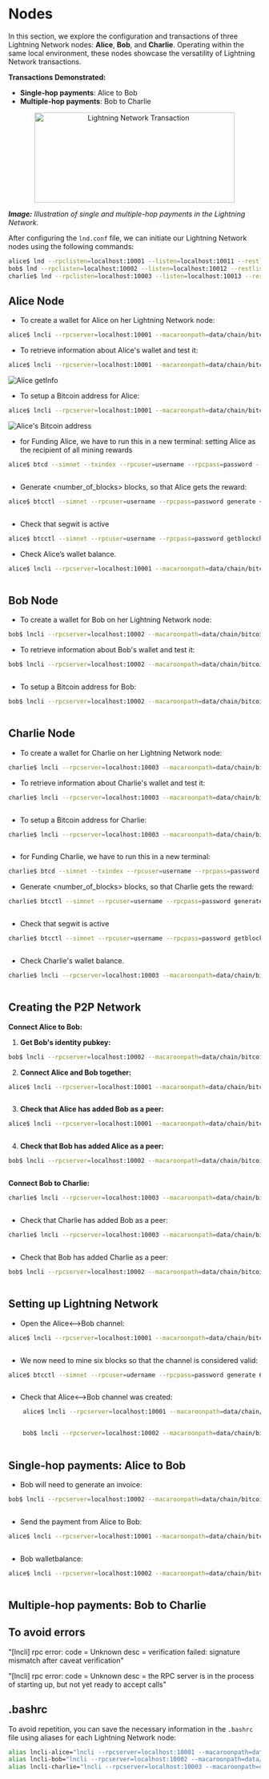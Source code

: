 # Nodes

In this section, we explore the configuration and transactions of three Lightning Network nodes: **Alice**, **Bob**, and **Charlie**. Operating within the same local environment, these nodes showcase the versatility of Lightning Network transactions.

**Transactions Demonstrated:**
- **Single-hop payments**: Alice to Bob
- **Multiple-hop payments**: Bob to Charlie

<p align="center">
  <img src="images/image.png" alt="Lightning Network Transaction" width="400" height="180"/>
</p>

***Image:** Illustration of single and multiple-hop payments in the Lightning Network.*

After configuring the `lnd.conf` file, we can initiate our Lightning Network nodes using the following commands:
```bash
alice$ lnd --rpclisten=localhost:10001 --listen=localhost:10011 --restlisten=localhost:8001
bob$ lnd --rpclisten=localhost:10002 --listen=localhost:10012 --restlisten=localhost:8002
charlie$ lnd --rpclisten=localhost:10003 --listen=localhost:10013 --restlisten=localhost:8003
```

## Alice Node
- To create a wallet for Alice on her Lightning Network node:
```bash
alice$ lncli --rpcserver=localhost:10001 --macaroonpath=data/chain/bitcoin/simnet/alice.macaroon create
```
- To retrieve information about Alice's wallet and test it:
```bash
alice$ lncli --rpcserver=localhost:10001 --macaroonpath=data/chain/bitcoin/simnet/alice.macaroon getinfo
```
<img src="images/AliceGetInfo.png" alt="Alice getInfo">

- To setup a Bitcoin address for Alice:
```bash
alice$ lncli --rpcserver=localhost:10001 --macaroonpath=data/chain/bitcoin/simnet/alice.macaroon newaddress np2wkh
```
<img src="images/AliceBitcoinAddress.png" alt="Alice's Bitcoin address">

- for Funding Alice, we have to run this in a new terminal:
setting Alice as the recipient of all mining rewards
```bash
alice$ btcd --simnet --txindex --rpcuser=username --rpcpass=password --miningaddr=<ALICE_ADDRESS>
```
<img src="images/AliceRunBtcd.png" alt="">

- Generate <number_of_blocks> blocks, so that Alice gets the reward:
```bash
alice$ btcctl --simnet --rpcuser=username --rpcpass=password generate <number_of_blocks>
```
<img src="images/AliceGenerateBlock.png" alt="">

- Check that segwit is active
```bash
alice$ btcctl --simnet --rpcuser=username --rpcpass=password getblockchaininfo | grep -A 1 segwit
```
- Check Alice’s wallet balance.
```bash
alice$ lncli --rpcserver=localhost:10001 --macaroonpath=data/chain/bitcoin/simnet/alice.macaroon walletbalance
```
<img src="images/AliceWalletBalance.png" alt="">

## Bob Node  
- To create a wallet for Bob on her Lightning Network node:
```bash
bob$ lncli --rpcserver=localhost:10002 --macaroonpath=data/chain/bitcoin/simnet/bob.macaroon create
```
- To retrieve information about Bob's wallet and test it:
```bash
bob$ lncli --rpcserver=localhost:10002 --macaroonpath=data/chain/bitcoin/simnet/bob.macaroon getinfo
```
<img src="images/BobGetInfo.png" alt="">

- To setup a Bitcoin address for Bob:
```bash
bob$ lncli --rpcserver=localhost:10002 --macaroonpath=data/chain/bitcoin/simnet/bob.macaroon newaddress np2wkh
```
<img src="images/BobBitcoinAddress.png" alt="">

## Charlie Node
- To create a wallet for Charlie on her Lightning Network node:
```bash
charlie$ lncli --rpcserver=localhost:10003 --macaroonpath=data/chain/bitcoin/simnet/charlie.macaroon create
```
- To retrieve information about Charlie's wallet and test it:
```bash
charlie$ lncli --rpcserver=localhost:10003 --macaroonpath=data/chain/bitcoin/simnet/charlie.macaroon getinfo
```
<img src="images/CharlieGetInfo.png" alt="">

- To setup a Bitcoin address for Charlie:
```bash
charlie$ lncli --rpcserver=localhost:10003 --macaroonpath=data/chain/bitcoin/simnet/charlie.macaroon newaddress np2wkh
```
<img src="images/CharlieBitcoinAddress.png" alt="">

- for Funding Charlie, we have to run this in a new terminal:
```bash
charlie$ btcd --simnet --txindex --rpcuser=username --rpcpass=password --miningaddr=<CHARLIE_ADDRESS>
```
- Generate <number_of_blocks> blocks, so that Charlie gets the reward:
```bash
charlie$ btcctl --simnet --rpcuser=username --rpcpass=password generate <number_of_blocks>
```
<img src="images/CharlieGenerateBlock.png" alt="">

- Check that segwit is active
```bash
charlie$ btcctl --simnet --rpcuser=username --rpcpass=password getblockchaininfo | grep -A 1 segwit
```
<img src="images/CharlieGetChainInfo.png" alt="">

- Check Charlie's wallet balance.
```bash
charlie$ lncli --rpcserver=localhost:10003 --macaroonpath=data/chain/bitcoin/simnet/charlie.macaroon walletbalance
```
<img src="images/CharlieWalletBalance.png" alt="">
 
## Creating the P2P Network
**Connect Alice to Bob:**
1. **Get Bob's identity pubkey:**
```bash
bob$ lncli --rpcserver=localhost:10002 --macaroonpath=data/chain/bitcoin/simnet/bob.macaroon getinfo
```
2. **Connect Alice and Bob together:**
```bash
alice$ lncli --rpcserver=localhost:10001 --macaroonpath=data/chain/bitcoin/simnet/alice.macaroon connect <BOB_PUBKEY>@localhost:10012
```
<img src="images/AliceBobConnection.png" alt="">

3. **Check that Alice has added Bob as a peer:**
```bash
alice$ lncli --rpcserver=localhost:10001 --macaroonpath=data/chain/bitcoin/simnet/alice.macaroon listpeers
```
<img src="images/AliceListpeers.png" alt="">

4. **Check that Bob has added Alice as a peer:**
```bash
bob$ lncli --rpcserver=localhost:10002 --macaroonpath=data/chain/bitcoin/simnet/bob.macaroon listpeers
```
<img src="images/BobListpeers.png" alt="">

**Connect Bob to Charlie:**
```bash
charlie$ lncli --rpcserver=localhost:10003 --macaroonpath=data/chain/bitcoin/simnet/charlie.macaroon connect <BOB_PUBKEY>@localhost:10012
```
<img src="CharlieBobConnection.png" alt="">

- Check that Charlie has added Bob as a peer:
```bash
charlie$ lncli --rpcserver=localhost:10003 --macaroonpath=data/chain/bitcoin/simnet/alice.macaroon listpeers
```
<img src="images/CharlieListpeers.png" alt="">

- Check that Bob has added Charlie as a peer:
```bash
bob$ lncli --rpcserver=localhost:10002 --macaroonpath=data/chain/bitcoin/simnet/bob.macaroon listpeers
```
<img src="images/BobListpeersBC.png" alt="">

## Setting up Lightning Network
- Open the Alice<–>Bob channel:
```bash
alice$ lncli --rpcserver=localhost:10001 --macaroonpath=data/chain/bitcoin/simnet/alice.macaroon openchannel --node_key=<BOB_PUBKEY> --local_amt=1000000
```
<img src="images/AliceBobOpenChannel.png" alt="">

- We now need to mine six blocks so that the channel is considered valid:
```bash
alice$ btcctl --simnet --rpcuser=udername --rpcpass=password generate 6
```
<img src="images/AliceBobGenerateBlock.png" alt="">

- Check that Alice<–>Bob channel was created:
```bash
    alice$ lncli --rpcserver=localhost:10001 --macaroonpath=data/chain/bitcoin/simnet/alice.macaroon listchannels
```
<img src="images/AliceChannelList.png" alt="">

```bash
    bob$ lncli --rpcserver=localhost:10002 --macaroonpath=data/chain/bitcoin/simnet/bob.macaroon listchannels
```
<img src="images/BobChannelList.png" alt="">

## Single-hop payments: Alice to Bob
- Bob will need to generate an invoice:
```bash
bob$ lncli --rpcserver=localhost:10002 --macaroonpath=data/chain/bitcoin/simnet/bob.macaroon addinvoice --amt=10000
```
<img src="images/BobInvoiceGeneration.png" alt="">

- Send the payment from Alice to Bob:
```bash
alice$ lncli --rpcserver=localhost:10001 --macaroonpath=data/chain/bitcoin/simnet/alice.macaroon sendpayment --pay_req=<encoded_invoice>
```
<img src="images/AliceToBob_Transaction.png" alt="">

- Bob walletbalance:
```bash
alice$ lncli --rpcserver=localhost:10002 --macaroonpath=data/chain/bitcoin/simnet/bob.macaroon walletbalance
```
<img src="images/BobWalletBalanceA.png" alt="">

## Multiple-hop payments: Bob to Charlie





## To avoid errors

"[lncli] rpc error: code = Unknown desc = verification failed: signature mismatch after caveat verification"

"[lncli] rpc error: code = Unknown desc = the RPC server is in the process of starting up, but not yet ready to accept calls"



## .bashrc
To avoid repetition, you can save the necessary information in the `.bashrc` file using aliases for each Lightning Network node:
```bash
alias lncli-alice="lncli --rpcserver=localhost:10001 --macaroonpath=data/chain/bitcoin/simnet/alice.macaroon"
alias lncli-bob="lncli --rpcserver=localhost:10002 --macaroonpath=data/chain/bitcoin/simnet/bob.macaroon"
alias lncli-charlie="lncli --rpcserver=localhost:10003 --macaroonpath=data/chain/bitcoin/simnet/charlie.macaroon"
```

